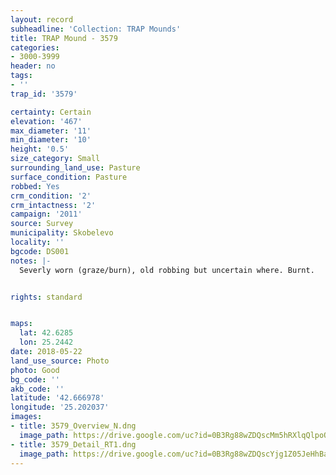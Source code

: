 ```yaml
---
layout: record
subheadline: 'Collection: TRAP Mounds'
title: TRAP Mound - 3579
categories:
- 3000-3999
header: no
tags:
- ''
trap_id: '3579'

certainty: Certain
elevation: '467'
max_diameter: '11'
min_diameter: '10'
height: '0.5'
size_category: Small
surrounding_land_use: Pasture
surface_condition: Pasture
robbed: Yes
crm_condition: '2'
crm_intactness: '2'
campaign: '2011'
source: Survey
municipality: Skobelevo
locality: ''
bgcode: DS001
notes: |-
  Severly worn (graze/burn), old robbing but uncertain where. Burnt.


rights: standard


maps:
  lat: 42.6285
  lon: 25.2442
date: 2018-05-22
land_use_source: Photo
photo: Good
bg_code: ''
akb_code: ''
latitude: '42.666978'
longitude: '25.202037'
images:
- title: 3579_Overview_N.dng
  image_path: https://drive.google.com/uc?id=0B3Rg88wZDQscMm5hRXlqQlpoQzA
- title: 3579_Detail_RT1.dng
  image_path: https://drive.google.com/uc?id=0B3Rg88wZDQscYjg1Z05JeHhBanc
---
```

